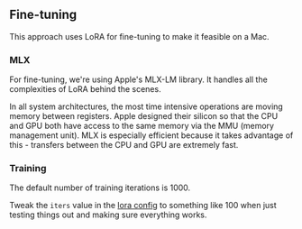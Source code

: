 ## Fine-tuning
This approach uses LoRA for fine-tuning to make it feasible on a Mac.

### MLX
For fine-tuning, we're using Apple's MLX-LM library. It handles all the complexities of LoRA behind the scenes.

In all system architectures, the most time intensive operations are moving memory between registers. Apple designed their silicon so that the CPU and GPU both have access to the same memory via the MMU (memory management unit). MLX is especially efficient because it takes advantage of this - transfers between the CPU and GPU are extremely fast.

### Training
The default number of training iterations is 1000.

Tweak the `iters` value in the [lora config](src/lora_config.yaml) to something like 100 when just testing things out and making sure everything works.